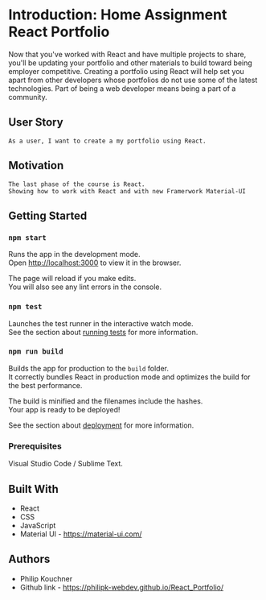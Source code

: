 
# Introduction: Home Assignment React Portfolio

Now that you've worked with React and have multiple projects to share, you'll be updating your portfolio and other materials to build toward being employer competitive. Creating a portfolio using React will help set you apart from other developers whose portfolios do not use some of the latest technologies.
 Part of being a web developer means being a part of a community.
## User Story

```
As a user, I want to create a my portfolio using React.

```

## Motivation

```
The last phase of the course is React. 
Showing how to work with React and with new Framerwork Material-UI

```
## Getting Started

### `npm start`

Runs the app in the development mode.<br />
Open [http://localhost:3000](http://localhost:3000) to view it in the browser.

The page will reload if you make edits.<br />
You will also see any lint errors in the console.

### `npm test`

Launches the test runner in the interactive watch mode.<br />
See the section about [running tests](https://facebook.github.io/create-react-app/docs/running-tests) for more information.

### `npm run build`

Builds the app for production to the `build` folder.<br />
It correctly bundles React in production mode and optimizes the build for the best performance.

The build is minified and the filenames include the hashes.<br />
Your app is ready to be deployed!

See the section about [deployment](https://facebook.github.io/create-react-app/docs/deployment) for more information.

### Prerequisites

Visual Studio Code / Sublime Text.

## Built With

- React
- CSS
- JavaScript
- Material UI - https://material-ui.com/ 

## Authors

- Philip Kouchner
- Github link - https://philipk-webdev.github.io/React_Portfolio/


